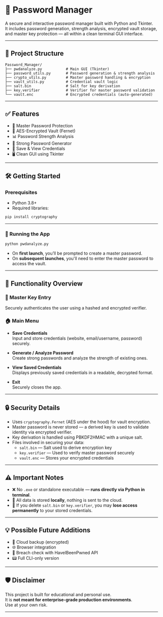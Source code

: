 # 🔐 Password Manager 

A secure and interactive password manager built with Python and Tkinter.  
It includes password generation, strength analysis, encrypted vault storage, and master key protection — all within a clean terminal GUI interface.

---

## 📁 Project Structure

```
Password_Manager/
├── pwdanalyze.py           # Main GUI (Tkinter)
├── password_utils.py       # Password generation & strength analysis
├── crypto_utils.py         # Master password handling & encryption
├── vault_utils.py          # Credential vault logic
├── salt.bin                # Salt for key derivation
├── key.verifier            # Verifier for master password validation
└── vault.enc               # Encrypted credentials (auto-generated)
```

---

## ✅ Features

- 🔑 Master Password Protection  
- 🔐 AES-Encrypted Vault (Fernet)  
- 📊 Password Strength Analysis  
- 🔄 Strong Password Generator  
- 📁 Save & View Credentials  
- 🖥️ Clean GUI using Tkinter  

---

## 🛠️ Getting Started

### Prerequisites

- Python 3.8+
- Required libraries:

```bash
pip install cryptography
```

---

### 🚀 Running the App

```bash
python pwdanalyze.py
```

- On **first launch**, you’ll be prompted to create a master password.
- On **subsequent launches**, you'll need to enter the master password to access the vault.

---

## 🧭 Functionality Overview

### 🔐 Master Key Entry  
Securely authenticates the user using a hashed and encrypted verifier.
  
### 🏠 Main Menu  
- **Save Credentials**  
  Input and store credentials (website, email/username, password) securely.

- **Generate / Analyze Password**  
  Create strong passwords and analyze the strength of existing ones.

- **View Saved Credentials**  
  Displays previously saved credentials in a readable, decrypted format.

- **Exit**  
  Securely closes the app.

---

## 🔒 Security Details

- Uses `cryptography.Fernet` (AES under the hood) for vault encryption.
- Master password is never stored — a derived key is used to validate identity via encrypted verifier.
- Key derivation is handled using PBKDF2HMAC with a unique salt.
- Files involved in securing your data:
  - `salt.bin` — Salt used to derive encryption key
  - `key.verifier` — Used to verify master password securely
  - `vault.enc` — Stores your encrypted credentials

---

## ⚠️ Important Notes

- ❌ No `.exe` or standalone executable — **runs directly via Python in terminal**.
- 💾 All data is stored **locally**, nothing is sent to the cloud.
- 🧨 If you delete `salt.bin` or `key.verifier`, you may **lose access permanently** to your stored credentials.

---

## 💡 Possible Future Additions

- 🔄 Cloud backup (encrypted)  
- 🌐 Browser integration  
- 🧪 Breach check with HaveIBeenPwned API  
- 📟 Full CLI-only version  

---

## 🛡️ Disclaimer

This project is built for educational and personal use.  
It is **not meant for enterprise-grade production environments**.  
Use at your own risk.

---
